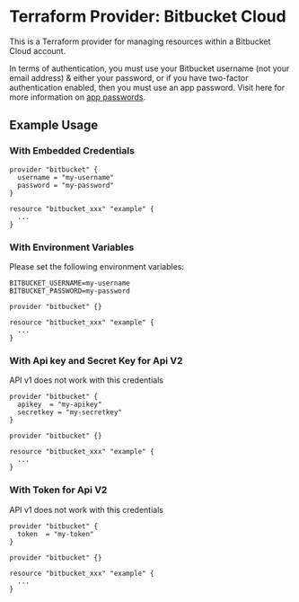# Terraform Provider: Bitbucket Cloud
This is a Terraform provider for managing resources within a Bitbucket Cloud account.

In terms of authentication, you must use your Bitbucket username (not your email address) & either your password, or
if you have two-factor authentication enabled, then you must use an app password.
Visit here for more information on [app passwords](https://support.atlassian.com/bitbucket-cloud/docs/app-passwords/).

## Example Usage
### With Embedded Credentials
```hcl
provider "bitbucket" {
  username = "my-username" 
  password = "my-password"
}

resource "bitbucket_xxx" "example" {
  ...
}
```

### With Environment Variables
Please set the following environment variables:
```shell
BITBUCKET_USERNAME=my-username
BITBUCKET_PASSWORD=my-password
```

```hcl
provider "bitbucket" {}

resource "bitbucket_xxx" "example" {
  ...
}
```
### With Api key and Secret Key for Api V2
API v1 does not work with this credentials

```hcl
provider "bitbucket" {
  apikey  = "my-apikey"
  secretkey = "my-secretkey"
}

provider "bitbucket" {}

resource "bitbucket_xxx" "example" {
  ...
}
```
### With Token for Api V2
API v1 does not work with this credentials

```hcl
provider "bitbucket" {
  token  = "my-token"
}

provider "bitbucket" {}

resource "bitbucket_xxx" "example" {
  ...
}
```